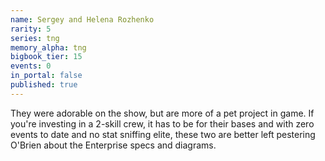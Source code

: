 ```yaml
---
name: Sergey and Helena Rozhenko
rarity: 5
series: tng
memory_alpha: tng
bigbook_tier: 15
events: 0
in_portal: false
published: true
---
```


They were adorable on the show, but are more of a pet project in game. If you're investing in a 2-skill crew, it has to be for their bases and with zero events to date and no stat sniffing elite, these two are better left pestering O'Brien about the Enterprise specs and diagrams.
